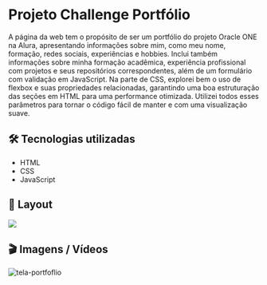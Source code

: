 # Projeto Challenge Portfólio

A página da web tem o propósito de ser um portfólio do projeto Oracle ONE na Alura, apresentando informações sobre mim, como meu nome, formação, redes sociais, experiências e hobbies. Inclui também informações sobre minha formação acadêmica, experiência profissional com projetos e seus repositórios correspondentes, além de um formulário com validação em JavaScript. Na parte de CSS, explorei bem o uso de flexbox e suas propriedades relacionadas, garantindo uma boa estruturação das seções em HTML para uma performance otimizada. Utilizei todos esses parâmetros para tornar o código fácil de manter e com uma visualização suave.

## 🛠️ Tecnologias utilizadas
- HTML
- CSS
- JavaScript

## 🚧 Layout

<a href="https://www.figma.com/file/skAenQuLgegg0zS7QtKUeS/Challenge-Front-end-Portf%C3%B3lio-(Copy)?type=design&node-id=85-295&mode=design&t=BiXKjbCBPAv15C6I-0" target="_blank">
<img src="https://user-images.githubusercontent.com/71772559/178192253-4fe4757c-de57-4878-a38c-a483c25670b1.png" />
</a>

## 🎬 Imagens / Vídeos 

![tela-portfoflio](https://github.com/Mctks2/challenge-one-portfolio/assets/62295808/d2ddfd69-e8c4-4147-8101-6b3c393fe852)
